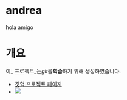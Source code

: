 # andrea
hola amigo

# 개요

이_ 프로젝트_는*git*을**학습**하기 위해 생성하였습니다.

* [깃헙 프로젝트 페이지](https://github.com/IVY-JK-KIM/andrea)
* ![](https://www.google.co.kr/images/branding/googlelogo/2x/googlelogo_color_92x30dp.png)

